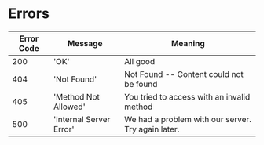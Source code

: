 # Errors



Error Code | Message |Meaning
---------- | ------- | -------
200 | 'OK' | All good
404 | 'Not Found' | Not Found -- Content could not be found
405 | 'Method Not Allowed' | You tried to access with an invalid method
500 | 'Internal Server Error' | We had a problem with our server. Try again later.
